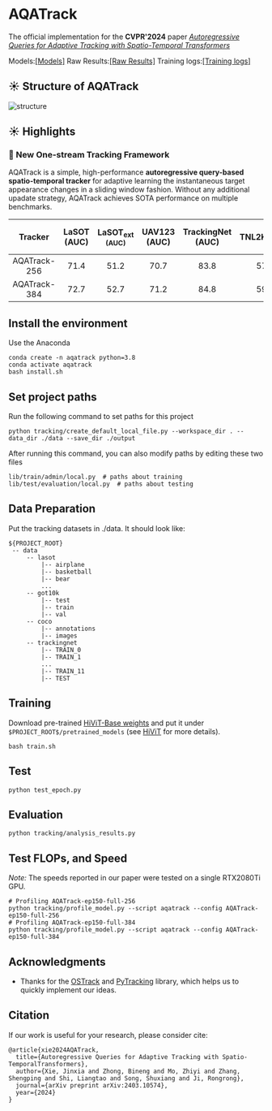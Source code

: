 # AQATrack
The official implementation for the **CVPR'2024** paper [_Autoregressive Queries for Adaptive Tracking with Spatio-Temporal Transformers_](https://arxiv.org/abs/2403.10574) 

Models:[[Models]](https://drive.google.com/drive/folders/1h0aaZ5rzaYc_0Crd4lZs-ouvFCgWdbyT)
Raw Results:[[Raw Results]](https://drive.google.com/drive/folders/1lx-ge-N3vRZAPLwkyWK5creiQyHktWEz)
Training logs:[[Training logs]](https://drive.google.com/drive/folders/1SB4cry17xNGikJdNmFmoPHP119Yv-1rp)

## :sunny: Structure of AQATrack 
![structure](https://github.com/JinxiaXie/AQATrack/blob/main/assets/arch.png)


## :sunny: Highlights

### :star2: New One-stream Tracking Framework
AQATrack is a simple, high-performance **autoregressive query-based spatio-temporal tracker** for adaptive learning the instantaneous target appearance changes in a sliding window
fashion. Without any additional upadate strategy, AQATrack achieves SOTA performance on multiple benchmarks.

| Tracker     | LaSOT (AUC)|LaSOT<sub>ext (AUC)|UAV123 (AUC)|TrackingNet (AUC)|TNL2K(AUC)|GOT-10K (AO)
|:-----------:|:----------:|:-----------------:|:----------:|:---------------:|:--------:|:----------:
| AQATrack-256| 71.4       | 51.2              | 70.7       | 83.8            | 57.8     | 73.8         
| AQATrack-384| 72.7       | 52.7              | 71.2       | 84.8            | 59.3     | 76.0         


## Install the environment
Use the Anaconda
```
conda create -n aqatrack python=3.8
conda activate aqatrack
bash install.sh
```

## Set project paths
Run the following command to set paths for this project
```
python tracking/create_default_local_file.py --workspace_dir . --data_dir ./data --save_dir ./output
```
After running this command, you can also modify paths by editing these two files
```
lib/train/admin/local.py  # paths about training
lib/test/evaluation/local.py  # paths about testing
```

## Data Preparation
Put the tracking datasets in ./data. It should look like:
   ```
   ${PROJECT_ROOT}
    -- data
        -- lasot
            |-- airplane
            |-- basketball
            |-- bear
            ...
        -- got10k
            |-- test
            |-- train
            |-- val
        -- coco
            |-- annotations
            |-- images
        -- trackingnet
            |-- TRAIN_0
            |-- TRAIN_1
            ...
            |-- TRAIN_11
            |-- TEST
   ```


## Training
Download pre-trained [HiViT-Base weights](https://drive.google.com/file/d/1VZQz4buhlepZ5akTcEvrA3a_nxsQZ8eQ/view?usp=share_link) and put it under `$PROJECT_ROOT$/pretrained_models` (see [HiViT](https://github.com/zhangxiaosong18/hivit) for more details).

```
bash train.sh
```


## Test
```
python test_epoch.py
```

## Evaluation 
```
python tracking/analysis_results.py
```


## Test FLOPs, and Speed
*Note:* The speeds reported in our paper were tested on a single RTX2080Ti GPU.

```
# Profiling AQATrack-ep150-full-256
python tracking/profile_model.py --script aqatrack --config AQATrack-ep150-full-256
# Profiling AQATrack-ep150-full-384
python tracking/profile_model.py --script aqatrack --config AQATrack-ep150-full-384
```


## Acknowledgments
* Thanks for the [OSTrack](https://github.com/botaoye/OSTrack) and [PyTracking](https://github.com/visionml/pytracking) library, which helps us to quickly implement our ideas.


## Citation
If our work is useful for your research, please consider cite:

```
@article{xie2024AQATrack,
  title={Autoregressive Queries for Adaptive Tracking with Spatio-TemporalTransformers},
  author={Xie, Jinxia and Zhong, Bineng and Mo, Zhiyi and Zhang, Shengping and Shi, Liangtao and Song, Shuxiang and Ji, Rongrong},
  journal={arXiv preprint arXiv:2403.10574},
  year={2024}
}
```
